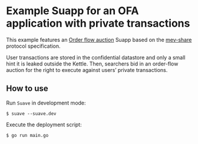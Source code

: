 
# Example Suapp for an OFA application with private transactions

This example features an [Order flow auction](https://collective.flashbots.net/t/order-flow-auctions-and-centralisation-ii-order-flow-auctions/284) Suapp based on the [mev-share](https://github.com/flashbots/mev-share) protocol specification.

User transactions are stored in the confidential datastore and only a small hint it is leaked outside the Kettle. Then, searchers bid in an order-flow auction for the right to execute against users’ private transactions.

## How to use

Run `Suave` in development mode:

```
$ suave --suave.dev
```

Execute the deployment script:

```
$ go run main.go
```
